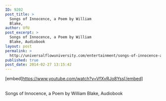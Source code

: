 ```yaml
---
ID: 9202
post_title: >
  Songs of Innocence, a Poem by William
  Blake,
author: UfU
post_excerpt: >
  Songs of Innocence, a Poem by William
  Blake, Audiobook
layout: post
permalink: >
  http://universalflowuniversity.com/entertainment/songs-of-innocence-a-poem-by-william-blake/
published: true
post_date: 2014-02-27 13:15:42
---
```

[embed]https://www.youtube.com/watch?v=VfXvRJo8Yss[/embed]</br></br>
<p>Songs of Innocence, a Poem by William Blake, Audiobook</p>